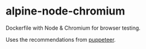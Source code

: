 # alpine-node-chromium
Dockerfile with Node & Chromium for browser testing.

Uses the recommendations from [puppeteer](https://github.com/GoogleChrome/puppeteer/blob/master/docs/troubleshooting.md#running-on-alpine).
